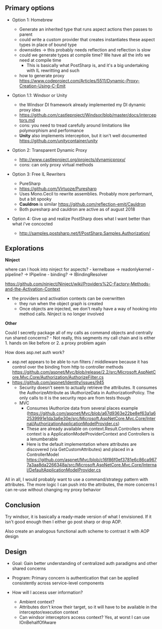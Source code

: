 ﻿#

## Primary options
- Option 1: Homebrew
    - Generate an inherited type that runs aspect actions then passes to parent
    - could write a custom provider that creates instantiates these aspect types in place of bound type
    - downsides -> this probably needs reflection and reflection is slow
    - could we generate types at compile time? We have all the info we need at compile time
		- This is basically what PostSharp is, and it's a big undertaking with IL rewritting and such
	- how to generate proxy https://www.codeproject.com/Articles/5511/Dynamic-Proxy-Creation-Using-C-Emit 
- Option 1.1: Windsor or Unity
	- the Windsor DI framework already implemented my DI dynamic proxy idea
	- https://github.com/castleproject/Windsor/blob/master/docs/interceptors.md
	- cons: you need to tread carefully around limitations like polymorphism and performance
	- **Unity** also implements interception, but it isn't well documented https://github.com/unitycontainer/unity
- Option 2: Transparent Dynamic Proxy
    - http://www.castleproject.org/projects/dynamicproxy/
    - cons: can only proxy virtual methods

- Option 3: Free IL Rewriters
	- PureSharp
	- https://github.com/Virtuoze/Puresharp
	- Uses Mono.Cecil to rewrite assemblies. Probably more performant, but a bit spooky
	- **Cauldron** is similar https://github.com/reflection-emit/Cauldron
	- Both puresharp and cauldron are active as of august 2018

- Option 4: Give up and realize PostSharp does what I want better than what i've concocted 
    - http://samples.postsharp.net/f/PostSharp.Samples.Authorization/


## Explorations

**Ninject**

where can I hook into ninject for aspects?
	- kernelbase -> readonlykernel
	- pipeline? -> IPipeline
	- binding? -> IBindingResolver

https://github.com/ninject/Ninject/wiki/Providers%2C-Factory-Methods-and-the-Activation-Context
- the providers and activation contexts can be overwritten
    - they run when the object graph is created
    - Once objects are injected, we don't really have a way of hooking into method calls. Ninject is no longer involved

**Other**

Could I secretly package all of my calls as command objects and centrally run shared concerns?
	- Not really, this segments my call chain and is either 1. hands on like before or 2. a proxy problem again

How does asp.net auth work?
- asp.net appears to be able to run filters / middleware because it has control
  over the binding from http to controller methods
  https://github.com/aspnet/Mvc/blob/release/2.2/src/Microsoft.AspNetCore.Mvc.Core/Authorization/AuthorizeFilter.cs
- https://github.com/aspnet/Identity/issues/945
	- Security doesn't seem to actually retrieve the attributes. It consumes the AuthorizeAttribute as IAuthorizeData
	  in AuthorizationPolicy. The only calls to it is the security repo are from tests though
	- MVC
		- Consumes IAuthorize data from several places example (https://github.com/aspnet/Mvc/blob/a67d9363e22be8ef63a1a62539991e1da3a6e30e/src/Microsoft.AspNetCore.Mvc.Core/Internal/AuthorizationApplicationModelProvider.cs)
		- These are already available on context.Result.Controllers where context is a ApplicationModelProviderContext and Controllers is a Ienumberable<ControllerModel>
		- Here is the default implementation where attributes are discovered (via GetCustomAttributes) and placed in a ControllerModel https://github.com/aspnet/Mvc/blob/c16f86f0ef3781e6c86ca9677a3aa8da2266348a/src/Microsoft.AspNetCore.Mvc.Core/Internal/DefaultApplicationModelProvider.cs

All in all, I would probably want to use a command/strategy pattern with attributes. The more 
logic I can push into the attributes, the more concerns I can re-use without changing my proxy behavior

## Conclusion
Try windsor, it is basically a ready-made version of what I envisioned. If it isn't good enough
then I either go post sharp or drop AOP.

Also create an analogous functional auth scheme to contrast it with AOP design

## Design
- Goal: Gain better understanding of centralized auth paradigms and other shared concerns
- Program: Primary concern is authentication that can be applied consistently across 
  service-level components

- How will I access user information?
	- Ambient context?
	- Attributes don't know their target, so it will have to be available in the
	  interceptor/execution context
	- Can windsor interceptors access context? Yes, at worst I can use IOnBehalfOfAware


